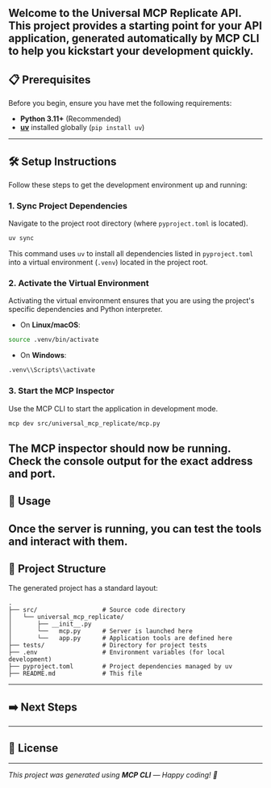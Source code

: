 Welcome to the **Universal MCP Replicate API**.
This project provides a starting point for your API application, generated automatically by **MCP CLI** to help you kickstart your development quickly.
---
## 📋 Prerequisites
Before you begin, ensure you have met the following requirements:
*   **Python 3.11+** (Recommended)
*   **[uv](https://github.com/astral-sh/uv)** installed globally (`pip install uv`)
---
## 🛠️ Setup Instructions
Follow these steps to get the development environment up and running:
### 1. Sync Project Dependencies
Navigate to the project root directory (where `pyproject.toml` is located).
```bash
uv sync
```
This command uses `uv` to install all dependencies listed in `pyproject.toml` into a virtual environment (`.venv`) located in the project root.
### 2. Activate the Virtual Environment
Activating the virtual environment ensures that you are using the project's specific dependencies and Python interpreter.
- On **Linux/macOS**:
```bash
source .venv/bin/activate
```
- On **Windows**:
```bash
.venv\\Scripts\\activate
```
### 3. Start the MCP Inspector
Use the MCP CLI to start the application in development mode.
```bash
mcp dev src/universal_mcp_replicate/mcp.py
```
The MCP inspector should now be running. Check the console output for the exact address and port.
---
## 🚀 Usage
Once the server is running, you can test the tools and interact with them.
---
## 📁 Project Structure
The generated project has a standard layout:
```
.
├── src/                  # Source code directory
│   └── universal_mcp_replicate/
│       ├── __init__.py
│       └──   mcp.py      # Server is launched here
│       └──   app.py      # Application tools are defined here
├── tests/                # Directory for project tests
├── .env                  # Environment variables (for local development)
├── pyproject.toml        # Project dependencies managed by uv
├── README.md             # This file
```
---
## ➡️ Next Steps
---
## 📄 License
---
_This project was generated using **MCP CLI** — Happy coding! 🚀_

